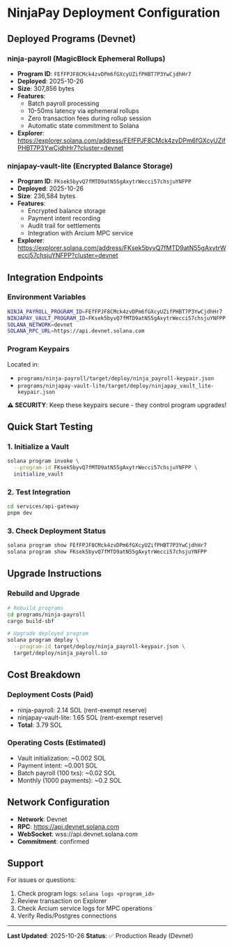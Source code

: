 # NinjaPay Deployment Configuration

## Deployed Programs (Devnet)

### ninja-payroll (MagicBlock Ephemeral Rollups)
- **Program ID**: `FEfFPJF8CMck4zvDPm6fGXcyUZifPHBT7P3YwCjdhHr7`
- **Deployed**: 2025-10-26
- **Size**: 307,856 bytes
- **Features**: 
  - Batch payroll processing
  - 10-50ms latency via ephemeral rollups
  - Zero transaction fees during rollup session
  - Automatic state commitment to Solana
- **Explorer**: https://explorer.solana.com/address/FEfFPJF8CMck4zvDPm6fGXcyUZifPHBT7P3YwCjdhHr7?cluster=devnet

### ninjapay-vault-lite (Encrypted Balance Storage)
- **Program ID**: `FKsek5byvQ7fMTD9atN55gAxytrWecci57chsjuYNFPP`
- **Deployed**: 2025-10-26
- **Size**: 236,584 bytes
- **Features**:
  - Encrypted balance storage
  - Payment intent recording
  - Audit trail for settlements
  - Integration with Arcium MPC service
- **Explorer**: https://explorer.solana.com/address/FKsek5byvQ7fMTD9atN55gAxytrWecci57chsjuYNFPP?cluster=devnet

## Integration Endpoints

### Environment Variables
```bash
NINJA_PAYROLL_PROGRAM_ID=FEfFPJF8CMck4zvDPm6fGXcyUZifPHBT7P3YwCjdhHr7
NINJAPAY_VAULT_PROGRAM_ID=FKsek5byvQ7fMTD9atN55gAxytrWecci57chsjuYNFPP
SOLANA_NETWORK=devnet
SOLANA_RPC_URL=https://api.devnet.solana.com
```

### Program Keypairs
Located in:
- `programs/ninja-payroll/target/deploy/ninja_payroll-keypair.json`
- `programs/ninjapay-vault-lite/target/deploy/ninjapay_vault_lite-keypair.json`

**⚠️ SECURITY**: Keep these keypairs secure - they control program upgrades!

## Quick Start Testing

### 1. Initialize a Vault
```bash
solana program invoke \
  --program-id FKsek5byvQ7fMTD9atN55gAxytrWecci57chsjuYNFPP \
  initialize_vault
```

### 2. Test Integration
```bash
cd services/api-gateway
pnpm dev
```

### 3. Check Deployment Status
```bash
solana program show FEfFPJF8CMck4zvDPm6fGXcyUZifPHBT7P3YwCjdhHr7
solana program show FKsek5byvQ7fMTD9atN55gAxytrWecci57chsjuYNFPP
```

## Upgrade Instructions

### Rebuild and Upgrade
```bash
# Rebuild programs
cd programs/ninja-payroll
cargo build-sbf

# Upgrade deployed program
solana program deploy \
  --program-id target/deploy/ninja_payroll-keypair.json \
  target/deploy/ninja_payroll.so
```

## Cost Breakdown

### Deployment Costs (Paid)
- ninja-payroll: 2.14 SOL (rent-exempt reserve)
- ninjapay-vault-lite: 1.65 SOL (rent-exempt reserve)
- **Total**: 3.79 SOL

### Operating Costs (Estimated)
- Vault initialization: ~0.002 SOL
- Payment intent: ~0.001 SOL
- Batch payroll (100 txs): ~0.02 SOL
- Monthly (1000 payments): ~0.2 SOL

## Network Configuration

- **Network**: Devnet
- **RPC**: https://api.devnet.solana.com
- **WebSocket**: wss://api.devnet.solana.com
- **Commitment**: confirmed

## Support

For issues or questions:
1. Check program logs: `solana logs <program_id>`
2. Review transaction on Explorer
3. Check Arcium service logs for MPC operations
4. Verify Redis/Postgres connections

---

**Last Updated**: 2025-10-26
**Status**: ✅ Production Ready (Devnet)
